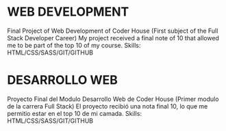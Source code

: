 # WEB DEVELOPMENT
Final Project of Web Development of Coder House (First subject of the Full Stack Developer Career)
My project received a final note of 10 that allowed me to be part of the top 10 of my course.
Skills: HTML/CSS/SASS/GIT/GITHUB


# DESARROLLO WEB
Proyecto Final del Modulo Desarrollo Web de Coder House (Primer modulo de la carrera Full Stack)
El proyecto recibió una nota final 10, lo que me permitio estar en el top 10 de mi camada.
Skills: HTML/CSS/SASS/GIT/GITHUB


